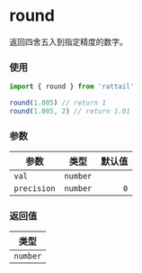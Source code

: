 # round

返回四舍五入到指定精度的数字。

### 使用

```ts
import { round } from 'rattail'

round(1.005) // return 1
round(1.005, 2) // return 1.01
```

### 参数

| 参数        |   类型   | 默认值 |
| ----------- | :------: | -----: |
| `val`       | `number` |        |
| `precision` | `number` |    `0` |

### 返回值

|   类型   |
| :------: |
| `number` |
